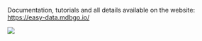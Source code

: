 Documentation, tutorials and all details available on the website: https://easy-data.mdbgo.io/

<a href="https://youtu.be/uaalEzgl9pU" alt="Bootstrap 5" rel="dofollow">
   <img src="https://easy-data.mdbgo.io/img/intro.jpg">
</a>
